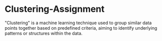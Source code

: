 # Clustering-Assignment
"Clustering" is a machine learning technique used to group similar data points together based on predefined criteria, aiming to identify underlying patterns or structures within the data.
